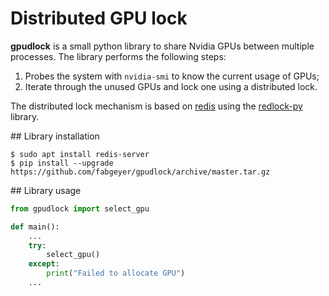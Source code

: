 # Distributed GPU lock

**gpudlock** is a small python library to share Nvidia GPUs between multiple processes.
The library performs the following steps:

1. Probes the system with `nvidia-smi` to know the current usage of GPUs;
2. Iterate through the unused GPUs and lock one using a distributed lock.

The distributed lock mechanism is based on [redis](http://redis.io/topics/distlock) using the [redlock-py](https://github.com/SPSCommerce/redlock-py) library.


## Library installation

```
$ sudo apt install redis-server
$ pip install --upgrade https://github.com/fabgeyer/gpudlock/archive/master.tar.gz
```


## Library usage

```python
from gpudlock import select_gpu

def main():
	...
	try:
		select_gpu()
	except:
		print("Failed to allocate GPU")
	...
```
